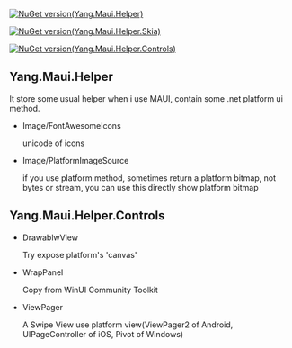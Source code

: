[![NuGet version(Yang.Maui.Helper)](https://img.shields.io/nuget/v/Yang.Maui.Helper?label=Yang.Maui.Helper)](https://www.nuget.org/packages/Yang.Maui.Helper/)

[![NuGet version(Yang.Maui.Helper.Skia)](https://img.shields.io/nuget/v/Yang.Maui.Helper.Skia?label=Yang.Maui.Helper.Skia)](https://www.nuget.org/packages/Yang.Maui.Helper.Skia/)

[![NuGet version(Yang.Maui.Helper.Controls)](https://img.shields.io/nuget/v/Yang.Maui.Helper.Controls?label=Yang.Maui.Helper.Controls)](https://www.nuget.org/packages/Yang.Maui.Helper.Controls/)
## Yang.Maui.Helper

It store some usual helper when i use MAUI, contain some .net platform ui method.
- Image/FontAwesomeIcons

    unicode of icons
- Image/PlatformImageSource

    if you use platform method, sometimes return a platform bitmap, not bytes or stream, you can use this directly show platform bitmap
## Yang.Maui.Helper.Controls

- DrawablwView
    
    Try expose platform's 'canvas'
- WrapPanel

    Copy from WinUI Community Toolkit
- ViewPager

    A Swipe View use platform view(ViewPager2 of Android, UIPageController of iOS, Pivot of Windows)
